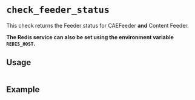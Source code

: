 # `check_feeder_status`

This check returns the Feeder status for CAEFeeder **and** Content Feeder.


**The Redis service can also be set using the environment variable `REDIS_HOST`.**


## Usage

```bash

```

## Example
```bash

```
